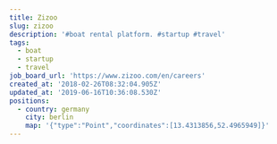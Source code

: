 ```yaml
---
title: Zizoo
slug: zizoo
description: '#boat rental platform. #startup #travel'
tags:
  - boat
  - startup
  - travel
job_board_url: 'https://www.zizoo.com/en/careers'
created_at: '2018-02-26T08:32:04.905Z'
updated_at: '2019-06-16T10:36:08.530Z'
positions:
  - country: germany
    city: berlin
    map: '{"type":"Point","coordinates":[13.4313856,52.4965949]}'
---
```


